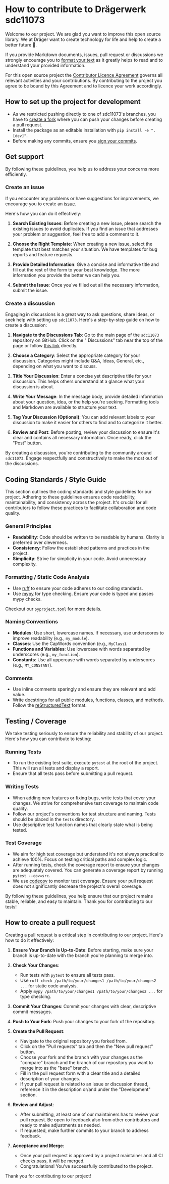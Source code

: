 # How to contribute to Drägerwerk sdc11073

Welcome to our project. We are glad you want to improve this open source library. We at Dräger want to create technology
for life and help to create a better future 🚀.

If you provide Markdown documents, issues, pull request or discussions we strongly encourage you
to [format your text](https://docs.github.com/en/get-started/writing-on-github/getting-started-with-writing-and-formatting-on-github/basic-writing-and-formatting-syntax)
as it greatly helps to read and to understand your provided information.

For this open source project
the [Contributor Licence Agreement](https://github.com/Draegerwerk/sdc11073/blob/master/Contributor_License_Agreement.md) governs
all relevant activities and your contributions. By contributing to the project you agree to be bound by this Agreement
and to licence your work accordingly.

## How to set up the project for development

- As we restricted pushing directly to one of sdc11073's branches, you have
  to [create a fork](https://github.com/Draegerwerk/sdc11073/fork) where you can push your changes before creating a
  pull request.
- Install the package as an editable installation with `pip install -e ".[dev]"`.
- Before making any commits, ensure
  you [sign your commits](https://docs.github.com/en/authentication/managing-commit-signature-verification/signing-commits).

## Get support

By following these guidelines, you help us to address your concerns more efficiently.

### Create an issue

If you encounter any problems or have suggestions for improvements, we encourage you to create
an [issue](https://github.com/Draegerwerk/sdc11073/issues/new/choose).

Here's how you can do it effectively:

1. **Search Existing Issues**: Before creating a new issue, please search the existing issues to avoid duplicates. If
   you find an issue that addresses your problem or suggestion, feel free to add a comment to it.

2. **Choose the Right Template**: When creating a new issue, select the template that best matches your situation. We
   have templates for bug reports and feature requests.

3. **Provide Detailed Information**: Give a concise and informative title and fill out the rest of the form to your best
   knowledge. The more information you provide the better we can help you.

4. **Submit the Issue**: Once you've filled out all the necessary information, submit the issue.

### Create a discussion

Engaging in discussions is a great way to ask questions, share ideas, or seek help with setting up `sdc11073`. Here's a
step-by-step guide on how to create a discussion:

1. **Navigate to the Discussions Tab**: Go to the main page of the `sdc11073` repository on GitHub. Click on the "
   Discussions" tab near the top of the page or
   follow [this link](https://github.com/Draegerwerk/sdc11073/discussions/new/choose) directly.

2. **Choose a Category**: Select the appropriate category for your discussion. Categories might include Q&A, Ideas,
   General, etc., depending on what you want to discuss.

3. **Title Your Discussion**: Enter a concise yet descriptive title for your discussion. This helps others understand at
   a glance what your discussion is about.

4. **Write Your Message**: In the message body, provide detailed information about your question, idea, or the help
   you're seeking. Formatting tools and Markdown are available to structure your text.

5. **Tag Your Discussion (Optional)**: You can add relevant labels to your discussion to make it easier for others to
   find and to categorize it better.

6. **Review and Post**: Before posting, review your discussion to ensure it's clear and contains all necessary
   information. Once ready, click the "Post" button.

By creating a discussion, you're contributing to the community around `sdc11073`. Engage respectfully and constructively
to make the most out of the discussions.

## Coding Standards / Style Guide

This section outlines the coding standards and style guidelines for our project. Adhering to these guidelines ensures
code readability, maintainability, and consistency across the project. It's crucial for all contributors to follow these
practices to facilitate collaboration and code quality.

### General Principles

- **Readability**: Code should be written to be readable by humans. Clarity is preferred over cleverness.
- **Consistency**: Follow the established patterns and practices in the project.
- **Simplicity**: Strive for simplicity in your code. Avoid unnecessary complexity.

### Formatting / Static Code Analysis

- Use [ruff](https://docs.astral.sh/ruff/) to ensure your code adheres to our coding standards.
- Use [mypy](http://mypy-lang.org/) for type checking. Ensure your code is typed and passes mypy checks.

Checkout our [`pyproject.toml`](https://github.com/Draegerwerk/sdc11073/blob/master/pyproject.toml) for more details.

### Naming Conventions

- **Modules**: Use short, lowercase names. If necessary, use underscores to improve readability (e.g., `my_module`).
- **Classes**: Use the CapWords convention (e.g., `MyClass`).
- **Functions and Variables**: Use lowercase with words separated by underscores (e.g., `my_function`).
- **Constants**: Use all uppercase with words separated by underscores (e.g., `MY_CONSTANT`).

### Comments

- Use inline comments sparingly and ensure they are relevant and add value.
- Write docstrings for all public modules, functions, classes, and methods. Follow
  the [reStructuredText](https://www.sphinx-doc.org/en/master/usage/restructuredtext/basics.html) format.

## Testing / Coverage

We take testing seriously to ensure the reliability and stability of our project. Here's how you can contribute to
testing:

### Running Tests

- To run the existing test suite, execute `pytest` at the root of the project. This will run all tests and display a
  report.
- Ensure that all tests pass before submitting a pull request.

### Writing Tests

- When adding new features or fixing bugs, write tests that cover your changes. We strive for comprehensive test
  coverage to maintain code quality.
- Follow our project's conventions for test structure and naming. Tests should be placed in the `tests` directory.
- Use descriptive test function names that clearly state what is being tested.

### Test Coverage

- We aim for high test coverage but understand it's not always practical to achieve 100%. Focus on testing critical
  paths and complex logic.
- After running tests, check the coverage report to ensure your changes are adequately covered. You can generate a
  coverage report by running `pytest --cov=src`.
- We use [codecov](https://app.codecov.io/gh/Draegerwerk/sdc11073) to monitor test coverage. Ensure your pull request
  does not significantly decrease the project's overall coverage.

By following these guidelines, you help ensure that our project remains stable, reliable, and easy to maintain. Thank
you for contributing to our tests!

## How to create a pull request

Creating a pull request is a critical step in contributing to our project. Here's how to do it effectively:

1. **Ensure Your Branch is Up-to-Date**: Before starting, make sure your branch is up-to-date with the branch you're
   planning to merge into.

2. **Check Your Changes**:
    - Run tests with `pytest` to ensure all tests pass.
    - Use `ruff check /path/to/your/changes1 /path/to/your/changes2 ...` for static code analysis.
    - Apply `mypy /path/to/your/changes1 /path/to/your/changes2 ...` for type checking.

3. **Commit Your Changes**: Commit your changes with clear, descriptive commit messages.

4. **Push to Your Fork**: Push your changes to your fork of the repository.

5. **Create the Pull Request**:
    - Navigate to the original repository you forked from.
    - Click on the "Pull requests" tab and then the "New pull request" button.
    - Choose your fork and the branch with your changes as the "compare" branch and the branch of our repository you
      want to merge into as the "base" branch.
    - Fill in the pull request form with a clear title and a detailed description of your changes.
    - If your pull request is related to an issue or discussion thread, reference it in the description or/and under
      the "Development" section.

6. **Review and Adjust**:
    - After submitting, at least one of our maintainers has to review your pull request. Be open to feedback also from
      other contributors and ready to make adjustments as needed.
    - If requested, make further commits to your branch to address feedback.

7. **Acceptance and Merge**:
    - Once your pull request is approved by a project maintainer and all CI checks pass, it will be merged.
    - Congratulations! You've successfully contributed to the project.

Thank you for contributing to our project!
